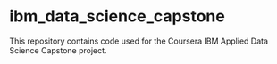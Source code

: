 # ibm_data_science_capstone
This repository contains code used for the Coursera IBM Applied Data Science Capstone project.
